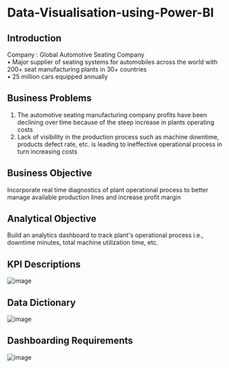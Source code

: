 # Data-Visualisation-using-Power-BI
## Introduction
Company : Global Automotive Seating Company  
• Major supplier of seating systems for automobiles across the world with 200+ seat manufacturing plants in 30+ countries  
• 25 million cars equipped annually  
## Business Problems
1. The automotive seating manufacturing company profits have been declining over time because of the steep increase in plants operating costs
2. Lack of visibility in the production process such as machine downtime, products defect rate, etc. is leading to ineffective operational process in turn increasing     costs  
## Business Objective
Incorporate real time diagnostics of plant operational process to better manage available production lines and increase profit margin  
## Analytical Objective
Build an analytics dashboard to track plant's operational process i.e., downtime minutes, total machine utilization time, etc.  
## KPI Descriptions
![image](https://user-images.githubusercontent.com/92509475/149817542-97796a27-afd2-4ea4-b6ae-2e247a243a8d.png)
## Data Dictionary
![image](https://user-images.githubusercontent.com/92509475/149817634-0140beb4-a09e-41ca-9ab3-fdcfb5e48144.png)
## Dashboarding Requirements  
![image](https://user-images.githubusercontent.com/92509475/149817813-f5bc10bc-c38b-4357-a8bf-973b3c291369.png)
